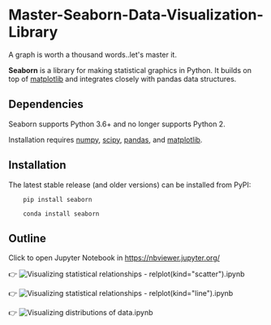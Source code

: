 <H1> Master-Seaborn-Data-Visualization-Library</H1>

A graph is worth a thousand words..let's master it.

<b>Seaborn</b> is a library for making statistical graphics in Python. It builds on top of <a href="https://matplotlib.org/">matplotlib</a> and integrates closely with pandas data structures.

Dependencies
------------

Seaborn supports Python 3.6+ and no longer supports Python 2.

Installation requires [numpy](https://numpy.org/), [scipy](https://www.scipy.org/), [pandas](https://pandas.pydata.org/), and [matplotlib](https://matplotlib.org/).


Installation
------------

The latest stable release (and older versions) can be installed from PyPI:
```
    pip install seaborn
```
```
    conda install seaborn
 ```

Outline
------------
Click to open Jupyter Notebook in https://nbviewer.jupyter.org/

:point_right: ![ Visualizing statistical relationships - relplot(kind="scatter").ipynb](https://nbviewer.jupyter.org/github/GaneshBade/Master-Seaborn-Data-Visualization-Library/blob/master/Visualizing%20statistical%20relationships%20-%20relplot%28kind%3D%22scatter%22%29.ipynb)

:point_right: ![ Visualizing statistical relationships - relplot(kind="line").ipynb](https://nbviewer.jupyter.org/github/GaneshBade/Master-Seaborn-Data-Visualization-Library/blob/master/Visualizing%20statistical%20relationships%20-%20relplot%28kind%3D%22line%22%29.ipynb)

:point_right: ![Visualizing distributions of data.ipynb](https://nbviewer.jupyter.org/github/GaneshBade/Master-Seaborn-Data-Visualization-Library/blob/master/Visualizing%20distributions%20of%20data.ipynb)

